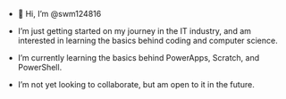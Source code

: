- 👋 Hi, I’m @swm124816

- I’m just getting started on my journey in the IT industry, and am interested in learning the basics behind coding and computer science.

- I’m currently learning the basics behind PowerApps, Scratch, and PowerShell.

- I’m not yet looking to collaborate, but am open to it in the future.
